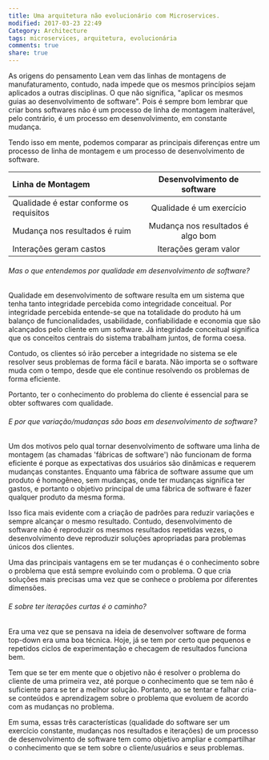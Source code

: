 ```yaml
---
title: Uma arquitetura não evolucionário com Microservices.
modified: 2017-03-23 22:49
Category: Architecture
tags: microservices, arquitetura, evolucionária
comments: true
share: true
---
```


As origens do pensamento Lean vem das linhas de montagens de manufaturamento,
contudo, nada impede que os mesmos princípios sejam aplicados a outras
disciplinas. O que não significa, "aplicar os mesmos guias ao desenvolvimento
de software". Pois é sempre bom lembrar que criar bons softwares não é um
processo de linha de montagem inalterável, pelo contrário, é um processo em
desenvolvimento, em constante mudança.

Tendo isso em mente, podemos comparar as principais diferenças entre um processo
de linha de montagem e um processo de desenvolvimento de software.

| Linha de Montagem | Desenvolvimento de software |
|:--------|:-------:|
| Qualidade é estar conforme os requisitos | Qualidade é um exercício          |
| Mudança nos resultados é ruim            | Mudança nos resultados é algo bom |
| Interações geram castos                  | Iterações geram valor             |


###### Mas o que entendemos por qualidade em desenvolvimento de software?

Qualidade em desenvolvimento de software resulta em um sistema que tenha tanto
integridade percebida como integridade conceitual. Por integridade percebida
entende-se que na totalidade do produto há um balanço de funcionalidades,
usabilidade, confiabilidade e economia que são alcançados pelo cliente em um
software. Já integridade conceitual significa que os conceitos centrais do
sistema trabalham juntos, de forma coesa.

Contudo, os clientes só irão perceber a integridade no sistema se ele resolver
seus problemas de forma fácil e barata. Não importa se o software muda com o
tempo, desde que ele continue resolvendo os problemas de forma eficiente.

Portanto, ter o conhecimento do problema do cliente é essencial para se obter
softwares com qualidade.

###### E por que variação/mudanças são boas em desenvolvimento de software?

Um dos motivos pelo qual tornar desenvolvimento de software uma linha de
montagem (as chamadas 'fábricas de software') não funcionam de forma eficiente é
porque as expectativas dos usuários são dinâmicas e requerem mudanças constantes.
Enquanto uma fábrica de software assume que um produto é homogêneo, sem mudanças,
onde ter mudanças significa ter gastos, e portanto o objetivo principal de uma
fábrica de software é fazer qualquer produto da mesma forma.

Isso fica mais evidente com a criação de padrões para reduzir variações e sempre
alcançar o mesmo resultado. Contudo, desenvolvimento de software não é reproduzir
os mesmos resultados repetidas vezes, o desenvolvimento deve reproduzir soluções
apropriadas para problemas únicos dos clientes.

Uma das principais vantagens em se ter mudanças é o conhecimento sobre o problema
que está sempre evoluindo com o problema. O que cria soluções mais precisas uma
vez que se conhece o problema por diferentes dimensões.

###### E sobre ter iterações curtas é o caminho?

Era uma vez que se pensava na ideia de desenvolver software de forma top-down
era uma boa técnica. Hoje, já se tem por certo que pequenos e repetidos ciclos
de experimentação e checagem de resultados funciona bem.

Tem que se ter em mente que o objetivo não é resolver o problema do cliente de
uma primeira vez, até porque o conhecimento que se tem não é suficiente para se
ter a melhor solução. Portanto, ao se tentar e falhar cria-se conteúdos e
aprendizagem sobre o problema que evoluem de acordo com as mudanças no problema.

Em suma, essas três características (qualidade do software ser um exercício
constante, mudanças nos resultados e iterações) de um processo de
desenvolvimento de software tem como objetivo ampliar e compartilhar o
conhecimento que se tem sobre o cliente/usuários e seus problemas.
